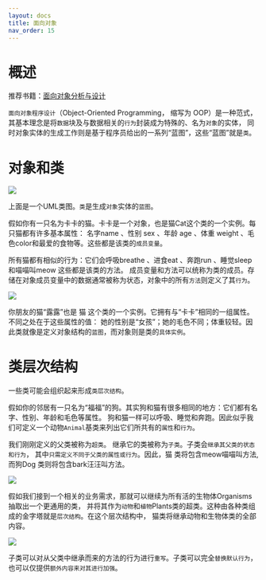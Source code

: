 ```yaml
---
layout: docs
title: 面向对象
nav_order: 15
---
```


# 概述

推荐书籍：[面向对象分析与设计](https://book.douban.com/subject/11509672/)

`面向对象程序设计`（Object-Oriented Programming， 缩写为 OOP）是一种范式，
其基本理念是将`数据`块及与数据相关的`行为`封装成为特殊的、名为`对象`的实体，
同时对象实体的生成工作则是基于程序员给出的一系列“蓝图”，这些“蓝图”就是`类`。

# 对象和类

![](https://cdn.jsdelivr.net/gh/guosonglu/images@master/blog-img/202111171554071.png)

上面是一个UML类图。`类`是生成`对象`实体的`蓝图`。

假如你有一只名为卡卡的猫。卡卡是一个对象，也是猫Cat这个类的一个实例。每只猫都有许多基本属性：
名字name 、性别 sex 、年龄 age 、体重 weight 、毛色color和最爱的食物等。这些都是该类的`成员变量`。

所有猫都有相似的行为：它们会呼吸breathe 、进食eat 、奔跑run 、睡觉sleep和喵喵叫meow 这些都是该类的方法。
成员变量和方法可以统称为类的成员。存储在对象成员变量中的数据通常被称为状态，对象中的所有`方法`则定义了其`行为`。

![](https://cdn.jsdelivr.net/gh/guosonglu/images@master/blog-img/202111171604948.png)

你朋友的猫“露露”也是 猫 这个类的一个实例。它拥有与“卡卡”相同的一组属性。不同之处在于这些属性的值：
她的性别是“女孩”；她的毛色不同；体重较轻。因此类就像是定义对象结构的`蓝图`，而对象则是类的`具体实例`。

# 类层次结构

一些类可能会组织起来形成`类层次结构`。

假如你的邻居有一只名为“福福”的狗。其实狗和猫有很多相同的地方：它们都有名字、性别、年龄和毛色等属性。
狗和猫一样可以呼吸、睡觉和奔跑。因此似乎我们可定义一个动物`Animal`基类来列出它们所共有的`属性`和`行为`。


我们刚刚定义的父类被称为`超类`。 继承它的类被称为`子类`。子类会`继承其父类的状态和行为`，
其中`只需定义不同于父类的属性或行为`。因此，猫 类将包含meow喵喵叫方法,而狗Dog 类则将包含bark汪汪叫方法。

![](https://cdn.jsdelivr.net/gh/guosonglu/images@master/blog-img/202111171609043.png)

假如我们接到一个相关的业务需求，那就可以继续为所有活的生物体Organisms抽取出一个更通用的类，
并将其作为`动物`和`植物`Plants类的超类。这种由各种类组成的金字塔就是`层次结构`。在这个层次结构中，
猫类将继承动物和生物体类的全部内容。

![](https://cdn.jsdelivr.net/gh/guosonglu/images@master/blog-img/202111171611560.png)

子类可以对从父类中继承而来的方法的行为进行`重写`。子类可以完全`替换默认行为`，也可以仅提供`额外内容来对其进行加强`。



